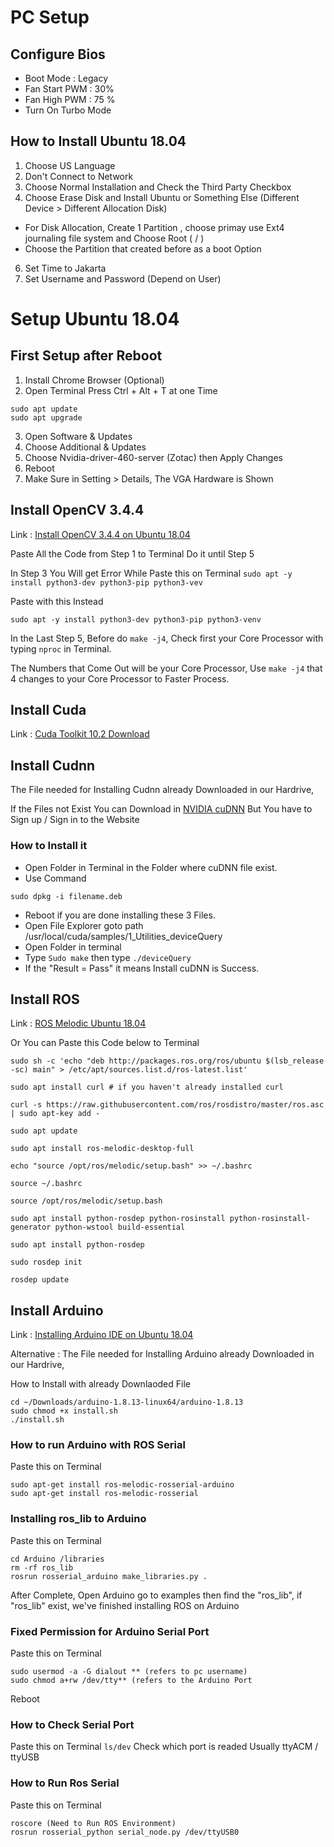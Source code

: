 # PC Setup
## Configure Bios
* Boot Mode : Legacy
* Fan Start PWM : 30%
* Fan High PWM : 75 %
* Turn On Turbo Mode

## How to Install Ubuntu 18.04 
1. Choose US Language
2. Don't Connect to Network
3. Choose Normal Installation and Check the Third Party Checkbox
4. Choose Erase Disk and Install Ubuntu or Something Else (Different Device > Different Allocation Disk)
* For Disk Allocation, Create 1 Partition , choose primay use Ext4 journaling file system and Choose Root ( / )
* Choose the Partition that created before as a boot Option
6. Set Time to Jakarta
7. Set Username and Password (Depend on User)


# Setup Ubuntu 18.04
## First Setup after Reboot
1. Install Chrome Browser (Optional)
2. Open Terminal
Press Ctrl + Alt + T at one Time
```
sudo apt update
sudo apt upgrade
```
3. Open Software & Updates
4. Choose Additional & Updates
5. Choose Nvidia-driver-460-server (Zotac) then Apply Changes
6. Reboot
7. Make Sure in Setting > Details, The VGA Hardware is Shown

## Install OpenCV 3.4.4
Link : [Install OpenCV 3.4.4 on Ubuntu 18.04](https://learnopencv.com/install-opencv-3-4-4-on-ubuntu-18-04/)

Paste All the Code from Step 1 to Terminal
Do it until Step 5

In Step 3 You Will get Error While Paste this on Terminal `sudo apt -y install python3-dev python3-pip python3-vev`

Paste with this Instead
```
sudo apt -y install python3-dev python3-pip python3-venv
```

In the Last Step 5, Before do `make -j4`, Check first your Core Processor with typing `nproc` in Terminal.

The Numbers that Come Out will be your Core Processor, Use `make -j4` that 4 changes to your Core Processor to Faster Process.

## Install Cuda
Link : [Cuda Toolkit 10.2 Download](https://developer.nvidia.com/cuda-10.2-download-archive?target_os=Linux&target_arch=x86_64&target_distro=Ubuntu&target_version=1804&target_type=deblocal)

## Install Cudnn
The File needed for Installing Cudnn already Downloaded in our Hardrive, 

If the Files not Exist You can Download in [NVIDIA cuDNN](https://developer.nvidia.com/cudnn)
But You have to Sign up / Sign in to the Website 

### How to Install it
* Open Folder in Terminal in the Folder where cuDNN file exist.
* Use Command

```
sudo dpkg -i filename.deb
```
* Reboot if you are done installing these 3 Files.
* Open File Explorer goto path /usr/local/cuda/samples/1_Utilities_deviceQuery
* Open Folder in terminal
* Type `Sudo make` then type `./deviceQuery`
* If the "Result = Pass" it means Install cuDNN is Success.

## Install ROS 
Link : [ROS Melodic Ubuntu 18.04](http://wiki.ros.org/melodic/Installation/Ubuntu)

Or You can Paste this Code below to Terminal
```
sudo sh -c 'echo "deb http://packages.ros.org/ros/ubuntu $(lsb_release -sc) main" > /etc/apt/sources.list.d/ros-latest.list'

sudo apt install curl # if you haven't already installed curl

curl -s https://raw.githubusercontent.com/ros/rosdistro/master/ros.asc | sudo apt-key add -

sudo apt update

sudo apt install ros-melodic-desktop-full

echo "source /opt/ros/melodic/setup.bash" >> ~/.bashrc

source ~/.bashrc

source /opt/ros/melodic/setup.bash

sudo apt install python-rosdep python-rosinstall python-rosinstall-generator python-wstool build-essential

sudo apt install python-rosdep

sudo rosdep init

rosdep update
```

## Install Arduino

Link : [Installing Arduino IDE on Ubuntu 18.04](https://www.youtube.com/watch?v=kRE-tCk8mGQ)

Alternative : The File needed for Installing Arduino already Downloaded in our Hardrive,

How to Install with already Downlaoded File
```
cd ~/Downloads/arduino-1.8.13-linux64/arduino-1.8.13
sudo chmod +x install.sh
./install.sh 
```

### How to run Arduino with ROS Serial
Paste this on Terminal
```
sudo apt-get install ros-melodic-rosserial-arduino
sudo apt-get install ros-melodic-rosserial
```

### Installing ros_lib to Arduino
Paste this on Terminal
```
cd Arduino /libraries
rm -rf ros_lib
rosrun rosserial_arduino make_libraries.py .
```
After Complete, Open Arduino go to examples then find the "ros_lib", if "ros_lib" exist, we've finished installing ROS on Arduino

### Fixed Permission for Arduino Serial Port
Paste this on Terminal
```
sudo usermod -a -G dialout ** (refers to pc username)
sudo chmod a+rw /dev/tty** (refers to the Arduino Port
```
Reboot

### How to Check Serial Port
Paste this on Terminal `ls/dev` 
Check which port is readed Usually ttyACM / ttyUSB

### How to Run Ros Serial
Paste this on Terminal
```
roscore (Need to Run ROS Environment)
rosrun rosserial_python serial_node.py /dev/ttyUSB0
```
